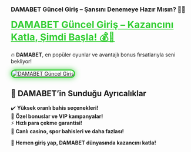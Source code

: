 ### **DAMABET Güncel Giriş – Şansını Denemeye Hazır Mısın? 🎰🔥**  

<a href="https://cutt.ly/DamabetLink" title="DAMABET Güncel Giriş" style="color: #32CD32; font-size: 26px; font-weight: bold;">DAMABET Güncel Giriş – Kazancını Katla, Şimdi Başla! 💰💎</a>  

🔥 **DAMABET**, en popüler oyunlar ve avantajlı bonus fırsatlarıyla seni bekliyor!  

<a href="https://cutt.ly/DamabetLink" title="DAMABET Güncel Giriş">  
<img src="https://i.ibb.co/BtMhhf6/g-venligiris.jpg" alt="DAMABET Güncel Giriş" style="max-width: 100%; border: 3px solid #32CD32; border-radius: 15px; box-shadow: 0px 0px 15px rgba(50, 205, 50, 0.8);">  
</a>  

## 🎯 **DAMABET’in Sunduğu Ayrıcalıklar**  
✔️ **Yüksek oranlı bahis seçenekleri!**  
🎁 **Özel bonuslar ve VIP kampanyalar!**  
⚡ **Hızlı para çekme garantisi!**  
🎲 **Canlı casino, spor bahisleri ve daha fazlası!**  

💎 **Hemen giriş yap, DAMABET dünyasında kazancını katla!**

